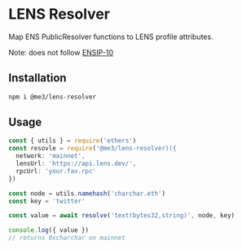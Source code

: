 # LENS Resolver

Map ENS PublicResolver functions to LENS profile attributes.

Note: does not follow [ENSIP-10](https://docs.ens.domains/ens-improvement-proposals/ensip-10-wildcard-resolution)

## Installation

```sh
npm i @me3/lens-resolver
```

## Usage

```js
const { utils } = require('ethers')
const resovle = require('@me3/lens-resolver)({
  network: 'mainnet',
  lensUrl: 'https://api.lens.dev/',
  rpcUrl: 'your.fav.rpc'
})

const node = utils.namehash('charchar.eth')
const key = 'twitter'

const value = await resolve('text(bytes32,string)', node, key)

console.log({ value })
// returns 0xcharchar on mainnet
```
